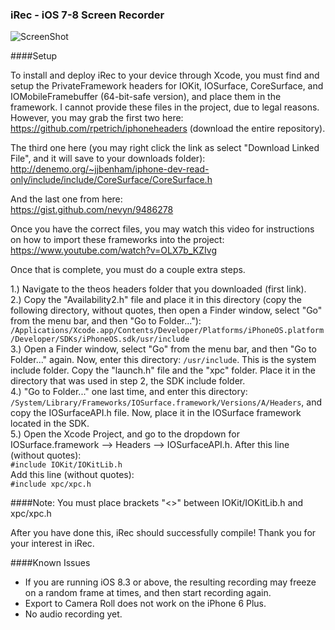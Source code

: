 ### iRec - iOS 7-8 Screen Recorder

![ScreenShot](https://pbs.twimg.com/media/B-e4J7yIcAAcWf8.jpg)

####Setup  
  
To install and deploy iRec to your device through Xcode, you must find and setup the PrivateFramework headers for IOKit, IOSurface, CoreSurface, and IOMobileFramebuffer (64-bit-safe version), and place them in the framework. I cannot provide these files in the project, due to legal reasons. However, you may grab the first two here:  
https://github.com/rpetrich/iphoneheaders (download the entire repository).

The third one here (you may right click the link as select "Download Linked File", and it will save to your downloads folder):  
http://denemo.org/~jjbenham/iphone-dev-read-only/include/include/CoreSurface/CoreSurface.h

And the last one from here:  
https://gist.github.com/nevyn/9486278

Once you have the correct files, you may watch this video for instructions on how to import these frameworks into the project:  
https://www.youtube.com/watch?v=OLX7b_KZIvg

Once that is complete, you must do a couple extra steps.
  
1.) Navigate to the theos headers folder that you downloaded (first link).  
2.) Copy the "Availability2.h" file and place it in this directory (copy the following directory, without quotes, then open a Finder window, select "Go" from the menu bar, and then "Go to Folder..."): <code>/Applications/Xcode.app/Contents/Developer/Platforms/iPhoneOS.platform/Developer/SDKs/iPhoneOS.sdk/usr/include</code>  
3.) Open a Finder window, select "Go" from the menu bar, and then "Go to Folder..." again. Now, enter this directory:
<code>/usr/include</code>. This is the system include folder. Copy the "launch.h" file and the "xpc" folder. Place it in the directory that was used in step 2, the SDK include folder.  
4.) "Go to Folder..." one last time, and enter this directory:  
<code>/System/Library/Frameworks/IOSurface.framework/Versions/A/Headers</code>, and copy the IOSurfaceAPI.h file. Now, place it in the IOSurface framework located in the SDK.  
5.) Open the Xcode Project, and go to the dropdown for IOSurface.framework --> Headers --> IOSurfaceAPI.h. After this line (without quotes):  
<code>#include IOKit/IOKitLib.h</code>    
Add this line (without quotes):  
<code>#include xpc/xpc.h</code>  
  
####Note: You must place brackets "<>" between IOKit/IOKitLib.h and xpc/xpc.h

After you have done this, iRec should successfully compile! Thank you for your interest in iRec.

####Known Issues  
  
* If you are running iOS 8.3 or above, the resulting recording may freeze on a random frame at times, and then start recording again.  
* Export to Camera Roll does not work on the iPhone 6 Plus.  
* No audio recording yet.
